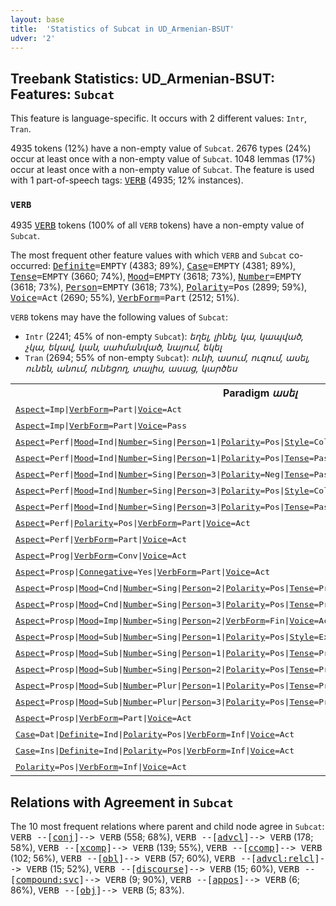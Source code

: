 ```yaml
---
layout: base
title:  'Statistics of Subcat in UD_Armenian-BSUT'
udver: '2'
---
```


## Treebank Statistics: UD_Armenian-BSUT: Features: `Subcat`

This feature is language-specific.
It occurs with 2 different values: `Intr`, `Tran`.

4935 tokens (12%) have a non-empty value of `Subcat`.
2676 types (24%) occur at least once with a non-empty value of `Subcat`.
1048 lemmas (17%) occur at least once with a non-empty value of `Subcat`.
The feature is used with 1 part-of-speech tags: <tt><a href="hy_bsut-pos-VERB.html">VERB</a></tt> (4935; 12% instances).

### `VERB`

4935 <tt><a href="hy_bsut-pos-VERB.html">VERB</a></tt> tokens (100% of all `VERB` tokens) have a non-empty value of `Subcat`.

The most frequent other feature values with which `VERB` and `Subcat` co-occurred: <tt><a href="hy_bsut-feat-Definite.html">Definite</a></tt><tt>=EMPTY</tt> (4383; 89%), <tt><a href="hy_bsut-feat-Case.html">Case</a></tt><tt>=EMPTY</tt> (4381; 89%), <tt><a href="hy_bsut-feat-Tense.html">Tense</a></tt><tt>=EMPTY</tt> (3660; 74%), <tt><a href="hy_bsut-feat-Mood.html">Mood</a></tt><tt>=EMPTY</tt> (3618; 73%), <tt><a href="hy_bsut-feat-Number.html">Number</a></tt><tt>=EMPTY</tt> (3618; 73%), <tt><a href="hy_bsut-feat-Person.html">Person</a></tt><tt>=EMPTY</tt> (3618; 73%), <tt><a href="hy_bsut-feat-Polarity.html">Polarity</a></tt><tt>=Pos</tt> (2899; 59%), <tt><a href="hy_bsut-feat-Voice.html">Voice</a></tt><tt>=Act</tt> (2690; 55%), <tt><a href="hy_bsut-feat-VerbForm.html">VerbForm</a></tt><tt>=Part</tt> (2512; 51%).

`VERB` tokens may have the following values of `Subcat`:

* `Intr` (2241; 45% of non-empty `Subcat`): <em>եղել, լինել, կա, կապված, չկա, եկավ, կան, սահմանված, նայում, եկել</em>
* `Tran` (2694; 55% of non-empty `Subcat`): <em>ունի, ասում, ուզում, ասել, ունեն, անում, ունեցող, տալիս, ասաց, կարծես</em>

<table>
  <tr><th>Paradigm <i>ասել</i></th><th><tt>Intr</tt></th><th><tt>Tran</tt></th></tr>
  <tr><td><tt><tt><a href="hy_bsut-feat-Aspect.html">Aspect</a></tt><tt>=Imp</tt>|<tt><a href="hy_bsut-feat-VerbForm.html">VerbForm</a></tt><tt>=Part</tt>|<tt><a href="hy_bsut-feat-Voice.html">Voice</a></tt><tt>=Act</tt></tt></td><td></td><td><em>ասում</em></td></tr>
  <tr><td><tt><tt><a href="hy_bsut-feat-Aspect.html">Aspect</a></tt><tt>=Imp</tt>|<tt><a href="hy_bsut-feat-VerbForm.html">VerbForm</a></tt><tt>=Part</tt>|<tt><a href="hy_bsut-feat-Voice.html">Voice</a></tt><tt>=Pass</tt></tt></td><td><em>ասվում</em></td><td></td></tr>
  <tr><td><tt><tt><a href="hy_bsut-feat-Aspect.html">Aspect</a></tt><tt>=Perf</tt>|<tt><a href="hy_bsut-feat-Mood.html">Mood</a></tt><tt>=Ind</tt>|<tt><a href="hy_bsut-feat-Number.html">Number</a></tt><tt>=Sing</tt>|<tt><a href="hy_bsut-feat-Person.html">Person</a></tt><tt>=1</tt>|<tt><a href="hy_bsut-feat-Polarity.html">Polarity</a></tt><tt>=Pos</tt>|<tt><a href="hy_bsut-feat-Style.html">Style</a></tt><tt>=Coll</tt>|<tt><a href="hy_bsut-feat-Tense.html">Tense</a></tt><tt>=Past</tt>|<tt><a href="hy_bsut-feat-VerbForm.html">VerbForm</a></tt><tt>=Fin</tt>|<tt><a href="hy_bsut-feat-Voice.html">Voice</a></tt><tt>=Act</tt></tt></td><td></td><td><em>ասեցի</em></td></tr>
  <tr><td><tt><tt><a href="hy_bsut-feat-Aspect.html">Aspect</a></tt><tt>=Perf</tt>|<tt><a href="hy_bsut-feat-Mood.html">Mood</a></tt><tt>=Ind</tt>|<tt><a href="hy_bsut-feat-Number.html">Number</a></tt><tt>=Sing</tt>|<tt><a href="hy_bsut-feat-Person.html">Person</a></tt><tt>=1</tt>|<tt><a href="hy_bsut-feat-Polarity.html">Polarity</a></tt><tt>=Pos</tt>|<tt><a href="hy_bsut-feat-Tense.html">Tense</a></tt><tt>=Past</tt>|<tt><a href="hy_bsut-feat-VerbForm.html">VerbForm</a></tt><tt>=Fin</tt>|<tt><a href="hy_bsut-feat-Voice.html">Voice</a></tt><tt>=Act</tt></tt></td><td></td><td><em>ասացի</em></td></tr>
  <tr><td><tt><tt><a href="hy_bsut-feat-Aspect.html">Aspect</a></tt><tt>=Perf</tt>|<tt><a href="hy_bsut-feat-Mood.html">Mood</a></tt><tt>=Ind</tt>|<tt><a href="hy_bsut-feat-Number.html">Number</a></tt><tt>=Sing</tt>|<tt><a href="hy_bsut-feat-Person.html">Person</a></tt><tt>=3</tt>|<tt><a href="hy_bsut-feat-Polarity.html">Polarity</a></tt><tt>=Neg</tt>|<tt><a href="hy_bsut-feat-Tense.html">Tense</a></tt><tt>=Past</tt>|<tt><a href="hy_bsut-feat-VerbForm.html">VerbForm</a></tt><tt>=Fin</tt>|<tt><a href="hy_bsut-feat-Voice.html">Voice</a></tt><tt>=Act</tt></tt></td><td></td><td><em>չասիր</em></td></tr>
  <tr><td><tt><tt><a href="hy_bsut-feat-Aspect.html">Aspect</a></tt><tt>=Perf</tt>|<tt><a href="hy_bsut-feat-Mood.html">Mood</a></tt><tt>=Ind</tt>|<tt><a href="hy_bsut-feat-Number.html">Number</a></tt><tt>=Sing</tt>|<tt><a href="hy_bsut-feat-Person.html">Person</a></tt><tt>=3</tt>|<tt><a href="hy_bsut-feat-Polarity.html">Polarity</a></tt><tt>=Pos</tt>|<tt><a href="hy_bsut-feat-Style.html">Style</a></tt><tt>=Coll</tt>|<tt><a href="hy_bsut-feat-Tense.html">Tense</a></tt><tt>=Past</tt>|<tt><a href="hy_bsut-feat-VerbForm.html">VerbForm</a></tt><tt>=Fin</tt>|<tt><a href="hy_bsut-feat-Voice.html">Voice</a></tt><tt>=Act</tt></tt></td><td></td><td><em>ասեց</em></td></tr>
  <tr><td><tt><tt><a href="hy_bsut-feat-Aspect.html">Aspect</a></tt><tt>=Perf</tt>|<tt><a href="hy_bsut-feat-Mood.html">Mood</a></tt><tt>=Ind</tt>|<tt><a href="hy_bsut-feat-Number.html">Number</a></tt><tt>=Sing</tt>|<tt><a href="hy_bsut-feat-Person.html">Person</a></tt><tt>=3</tt>|<tt><a href="hy_bsut-feat-Polarity.html">Polarity</a></tt><tt>=Pos</tt>|<tt><a href="hy_bsut-feat-Tense.html">Tense</a></tt><tt>=Past</tt>|<tt><a href="hy_bsut-feat-VerbForm.html">VerbForm</a></tt><tt>=Fin</tt>|<tt><a href="hy_bsut-feat-Voice.html">Voice</a></tt><tt>=Act</tt></tt></td><td></td><td><em>ասաց</em></td></tr>
  <tr><td><tt><tt><a href="hy_bsut-feat-Aspect.html">Aspect</a></tt><tt>=Perf</tt>|<tt><a href="hy_bsut-feat-Polarity.html">Polarity</a></tt><tt>=Pos</tt>|<tt><a href="hy_bsut-feat-VerbForm.html">VerbForm</a></tt><tt>=Part</tt>|<tt><a href="hy_bsut-feat-Voice.html">Voice</a></tt><tt>=Act</tt></tt></td><td></td><td><em>ասած</em></td></tr>
  <tr><td><tt><tt><a href="hy_bsut-feat-Aspect.html">Aspect</a></tt><tt>=Perf</tt>|<tt><a href="hy_bsut-feat-VerbForm.html">VerbForm</a></tt><tt>=Part</tt>|<tt><a href="hy_bsut-feat-Voice.html">Voice</a></tt><tt>=Act</tt></tt></td><td></td><td><em>ասել</em></td></tr>
  <tr><td><tt><tt><a href="hy_bsut-feat-Aspect.html">Aspect</a></tt><tt>=Prog</tt>|<tt><a href="hy_bsut-feat-VerbForm.html">VerbForm</a></tt><tt>=Conv</tt>|<tt><a href="hy_bsut-feat-Voice.html">Voice</a></tt><tt>=Act</tt></tt></td><td></td><td><em>ասելիս</em></td></tr>
  <tr><td><tt><tt><a href="hy_bsut-feat-Aspect.html">Aspect</a></tt><tt>=Prosp</tt>|<tt><a href="hy_bsut-feat-Connegative.html">Connegative</a></tt><tt>=Yes</tt>|<tt><a href="hy_bsut-feat-VerbForm.html">VerbForm</a></tt><tt>=Part</tt>|<tt><a href="hy_bsut-feat-Voice.html">Voice</a></tt><tt>=Act</tt></tt></td><td></td><td><em>ասի</em></td></tr>
  <tr><td><tt><tt><a href="hy_bsut-feat-Aspect.html">Aspect</a></tt><tt>=Prosp</tt>|<tt><a href="hy_bsut-feat-Mood.html">Mood</a></tt><tt>=Cnd</tt>|<tt><a href="hy_bsut-feat-Number.html">Number</a></tt><tt>=Sing</tt>|<tt><a href="hy_bsut-feat-Person.html">Person</a></tt><tt>=2</tt>|<tt><a href="hy_bsut-feat-Polarity.html">Polarity</a></tt><tt>=Pos</tt>|<tt><a href="hy_bsut-feat-Tense.html">Tense</a></tt><tt>=Pres</tt>|<tt><a href="hy_bsut-feat-VerbForm.html">VerbForm</a></tt><tt>=Fin</tt>|<tt><a href="hy_bsut-feat-Voice.html">Voice</a></tt><tt>=Act</tt></tt></td><td></td><td><em>կասես</em></td></tr>
  <tr><td><tt><tt><a href="hy_bsut-feat-Aspect.html">Aspect</a></tt><tt>=Prosp</tt>|<tt><a href="hy_bsut-feat-Mood.html">Mood</a></tt><tt>=Cnd</tt>|<tt><a href="hy_bsut-feat-Number.html">Number</a></tt><tt>=Sing</tt>|<tt><a href="hy_bsut-feat-Person.html">Person</a></tt><tt>=3</tt>|<tt><a href="hy_bsut-feat-Polarity.html">Polarity</a></tt><tt>=Pos</tt>|<tt><a href="hy_bsut-feat-Tense.html">Tense</a></tt><tt>=Pres</tt>|<tt><a href="hy_bsut-feat-VerbForm.html">VerbForm</a></tt><tt>=Fin</tt>|<tt><a href="hy_bsut-feat-Voice.html">Voice</a></tt><tt>=Act</tt></tt></td><td></td><td><em>կասի</em></td></tr>
  <tr><td><tt><tt><a href="hy_bsut-feat-Aspect.html">Aspect</a></tt><tt>=Prosp</tt>|<tt><a href="hy_bsut-feat-Mood.html">Mood</a></tt><tt>=Imp</tt>|<tt><a href="hy_bsut-feat-Number.html">Number</a></tt><tt>=Sing</tt>|<tt><a href="hy_bsut-feat-Person.html">Person</a></tt><tt>=2</tt>|<tt><a href="hy_bsut-feat-VerbForm.html">VerbForm</a></tt><tt>=Fin</tt>|<tt><a href="hy_bsut-feat-Voice.html">Voice</a></tt><tt>=Act</tt></tt></td><td></td><td><em>ասա</em></td></tr>
  <tr><td><tt><tt><a href="hy_bsut-feat-Aspect.html">Aspect</a></tt><tt>=Prosp</tt>|<tt><a href="hy_bsut-feat-Mood.html">Mood</a></tt><tt>=Sub</tt>|<tt><a href="hy_bsut-feat-Number.html">Number</a></tt><tt>=Sing</tt>|<tt><a href="hy_bsut-feat-Person.html">Person</a></tt><tt>=1</tt>|<tt><a href="hy_bsut-feat-Polarity.html">Polarity</a></tt><tt>=Pos</tt>|<tt><a href="hy_bsut-feat-Style.html">Style</a></tt><tt>=Expr</tt>|<tt><a href="hy_bsut-feat-Tense.html">Tense</a></tt><tt>=Pres</tt>|<tt><a href="hy_bsut-feat-VerbForm.html">VerbForm</a></tt><tt>=Fin</tt>|<tt><a href="hy_bsut-feat-Voice.html">Voice</a></tt><tt>=Act</tt></tt></td><td></td><td><em>աս</em></td></tr>
  <tr><td><tt><tt><a href="hy_bsut-feat-Aspect.html">Aspect</a></tt><tt>=Prosp</tt>|<tt><a href="hy_bsut-feat-Mood.html">Mood</a></tt><tt>=Sub</tt>|<tt><a href="hy_bsut-feat-Number.html">Number</a></tt><tt>=Sing</tt>|<tt><a href="hy_bsut-feat-Person.html">Person</a></tt><tt>=1</tt>|<tt><a href="hy_bsut-feat-Polarity.html">Polarity</a></tt><tt>=Pos</tt>|<tt><a href="hy_bsut-feat-Tense.html">Tense</a></tt><tt>=Pres</tt>|<tt><a href="hy_bsut-feat-VerbForm.html">VerbForm</a></tt><tt>=Fin</tt>|<tt><a href="hy_bsut-feat-Voice.html">Voice</a></tt><tt>=Act</tt></tt></td><td></td><td><em>ասեմ</em></td></tr>
  <tr><td><tt><tt><a href="hy_bsut-feat-Aspect.html">Aspect</a></tt><tt>=Prosp</tt>|<tt><a href="hy_bsut-feat-Mood.html">Mood</a></tt><tt>=Sub</tt>|<tt><a href="hy_bsut-feat-Number.html">Number</a></tt><tt>=Sing</tt>|<tt><a href="hy_bsut-feat-Person.html">Person</a></tt><tt>=2</tt>|<tt><a href="hy_bsut-feat-Polarity.html">Polarity</a></tt><tt>=Pos</tt>|<tt><a href="hy_bsut-feat-Tense.html">Tense</a></tt><tt>=Pres</tt>|<tt><a href="hy_bsut-feat-VerbForm.html">VerbForm</a></tt><tt>=Fin</tt>|<tt><a href="hy_bsut-feat-Voice.html">Voice</a></tt><tt>=Act</tt></tt></td><td></td><td><em>ասես</em></td></tr>
  <tr><td><tt><tt><a href="hy_bsut-feat-Aspect.html">Aspect</a></tt><tt>=Prosp</tt>|<tt><a href="hy_bsut-feat-Mood.html">Mood</a></tt><tt>=Sub</tt>|<tt><a href="hy_bsut-feat-Number.html">Number</a></tt><tt>=Plur</tt>|<tt><a href="hy_bsut-feat-Person.html">Person</a></tt><tt>=1</tt>|<tt><a href="hy_bsut-feat-Polarity.html">Polarity</a></tt><tt>=Pos</tt>|<tt><a href="hy_bsut-feat-Tense.html">Tense</a></tt><tt>=Pres</tt>|<tt><a href="hy_bsut-feat-VerbForm.html">VerbForm</a></tt><tt>=Fin</tt>|<tt><a href="hy_bsut-feat-Voice.html">Voice</a></tt><tt>=Act</tt></tt></td><td></td><td><em>ասենք</em></td></tr>
  <tr><td><tt><tt><a href="hy_bsut-feat-Aspect.html">Aspect</a></tt><tt>=Prosp</tt>|<tt><a href="hy_bsut-feat-Mood.html">Mood</a></tt><tt>=Sub</tt>|<tt><a href="hy_bsut-feat-Number.html">Number</a></tt><tt>=Plur</tt>|<tt><a href="hy_bsut-feat-Person.html">Person</a></tt><tt>=3</tt>|<tt><a href="hy_bsut-feat-Polarity.html">Polarity</a></tt><tt>=Pos</tt>|<tt><a href="hy_bsut-feat-Tense.html">Tense</a></tt><tt>=Pres</tt>|<tt><a href="hy_bsut-feat-VerbForm.html">VerbForm</a></tt><tt>=Fin</tt>|<tt><a href="hy_bsut-feat-Voice.html">Voice</a></tt><tt>=Act</tt></tt></td><td></td><td><em>ասեն</em></td></tr>
  <tr><td><tt><tt><a href="hy_bsut-feat-Aspect.html">Aspect</a></tt><tt>=Prosp</tt>|<tt><a href="hy_bsut-feat-VerbForm.html">VerbForm</a></tt><tt>=Part</tt>|<tt><a href="hy_bsut-feat-Voice.html">Voice</a></tt><tt>=Act</tt></tt></td><td></td><td><em>ասելու</em></td></tr>
  <tr><td><tt><tt><a href="hy_bsut-feat-Case.html">Case</a></tt><tt>=Dat</tt>|<tt><a href="hy_bsut-feat-Definite.html">Definite</a></tt><tt>=Ind</tt>|<tt><a href="hy_bsut-feat-Polarity.html">Polarity</a></tt><tt>=Pos</tt>|<tt><a href="hy_bsut-feat-VerbForm.html">VerbForm</a></tt><tt>=Inf</tt>|<tt><a href="hy_bsut-feat-Voice.html">Voice</a></tt><tt>=Act</tt></tt></td><td></td><td><em>ասելու</em></td></tr>
  <tr><td><tt><tt><a href="hy_bsut-feat-Case.html">Case</a></tt><tt>=Ins</tt>|<tt><a href="hy_bsut-feat-Definite.html">Definite</a></tt><tt>=Ind</tt>|<tt><a href="hy_bsut-feat-Polarity.html">Polarity</a></tt><tt>=Pos</tt>|<tt><a href="hy_bsut-feat-VerbForm.html">VerbForm</a></tt><tt>=Inf</tt>|<tt><a href="hy_bsut-feat-Voice.html">Voice</a></tt><tt>=Act</tt></tt></td><td></td><td><em>ասելով</em></td></tr>
  <tr><td><tt><tt><a href="hy_bsut-feat-Polarity.html">Polarity</a></tt><tt>=Pos</tt>|<tt><a href="hy_bsut-feat-VerbForm.html">VerbForm</a></tt><tt>=Inf</tt>|<tt><a href="hy_bsut-feat-Voice.html">Voice</a></tt><tt>=Act</tt></tt></td><td></td><td><em>ասել</em></td></tr>
</table>

## Relations with Agreement in `Subcat`

The 10 most frequent relations where parent and child node agree in `Subcat`:
<tt>VERB --[<tt><a href="hy_bsut-dep-conj.html">conj</a></tt>]--> VERB</tt> (558; 68%),
<tt>VERB --[<tt><a href="hy_bsut-dep-advcl.html">advcl</a></tt>]--> VERB</tt> (178; 58%),
<tt>VERB --[<tt><a href="hy_bsut-dep-xcomp.html">xcomp</a></tt>]--> VERB</tt> (139; 55%),
<tt>VERB --[<tt><a href="hy_bsut-dep-ccomp.html">ccomp</a></tt>]--> VERB</tt> (102; 56%),
<tt>VERB --[<tt><a href="hy_bsut-dep-obl.html">obl</a></tt>]--> VERB</tt> (57; 60%),
<tt>VERB --[<tt><a href="hy_bsut-dep-advcl-relcl.html">advcl:relcl</a></tt>]--> VERB</tt> (15; 52%),
<tt>VERB --[<tt><a href="hy_bsut-dep-discourse.html">discourse</a></tt>]--> VERB</tt> (15; 60%),
<tt>VERB --[<tt><a href="hy_bsut-dep-compound-svc.html">compound:svc</a></tt>]--> VERB</tt> (9; 90%),
<tt>VERB --[<tt><a href="hy_bsut-dep-appos.html">appos</a></tt>]--> VERB</tt> (6; 86%),
<tt>VERB --[<tt><a href="hy_bsut-dep-obj.html">obj</a></tt>]--> VERB</tt> (5; 83%).

